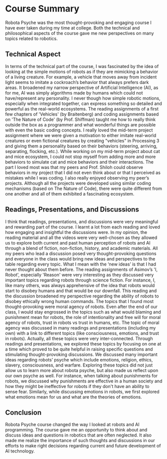 # Course Summary
Robota Psyche was the most thought-provoking and engaging course I have ever taken during my time at college. Both the technical and philosophical aspects of the 
course gave me new perspectives on many topics related to robotics. 

## Technical Aspect
In terms of the technical part of the course, I was fascinated by the idea of looking at the simple motions of robots as if they are mimicking a behavior of a living 
creature. For example, a vehicle that moves away from incident light seems to imitate a cockroach’s behavior that always prefers dark areas. It broadened my narrow 
perspective of Artificial Intelligence (AI), as for me, AI was simply algorithms made by humans which could not have/represent any personality. I never though how 
simple robotic motions, especially when integrated together, can express something so detailed and powerful as the real-world ecosystems. The reading assignments of
a first few chapters of 'Vehicles' (by Braitenberg) and coding assignments based on 'The Nature of Code' (by Prof. Shiffman) taught me how to really think outside the
box as a programmer and what wonderful things are possible with even the basic coding concepts. I really loved the mid-term project assignment where we were given a
motivation to either imitate real-world creatures or even fictional creatures by creating "vehicles" in Processing 3 and giving them a personality based on
their behaviors (steering, arriving, separating, flocking, etc.). While working on my mid-term project about cat and mice ecosystem, I could not stop myself from
adding more and more behaviors to simulate cat and mice behaviors and their interactions. The part I loved most was that my peers and Prof. Shiloh could observe 
behaviors in my project that I did not even think about or that I perceived as mistakes while I was coding. I also really enjoyed observing my peer’s projects.
Although all the projects were developed using similar coding mechanisms (based on The Nature of Code), there were quite different from one another and all of
them exhibited a fascinating ecosystem.

## Readings, Presentations, and Discussions
I think that readings, presentations, and discussions were very meaningful and rewarding part of the course. I learnt a lot from each reading and loved how engaging
and insightful the discussions were. In my opinion, the reading material and all the videos were very well-chosen as they allowed us to explore both current and past
human perception of robots and AI through a blend of fiction, non-fiction, history, and academic materials. All my peers who lead a discussion posed very 
thought-provoking questions and everyone in the class would bring new ideas and perspectives to the table regarding every topic. What I mean with the ‘new ideas’ 
is that I had never thought about them before. The reading assignments of Asimov’s 'I, Robot', especially 'Reason' were very interesting as they discussed very important topics regarding robots through science fiction. For instance, I, like many others, was always apprehensive of the idea that robots would start to disobey humans and that would be our downfall. This reading and the discussion broadened my perspective regarding the ability of robots to disobey ethically wrong human commands. The topics that I found most thought-provoking were moral agency of robots. Even after the end of our class, I would stay engrossed in the topics such as what would blaming and punishment mean for robots, the role of intentionality and free will for moral agency of robots, trust in robots vs trust in humans, etc. The topic of moral agency was discussed in many readings and presentations (including my own) with a link to different topics (like consciousness, emotions, and trust in robots). Actually, all these topics were very inter-connected. Through readings and presentations, we explored these topics by focusing on one at a time which proved to be quite helpful in raising specific questions and stimulating thought-provoking discussions. We discussed many important ideas regarding robots’ psyche which include emotions, religion, ethics, slavery, consciousness, and warfare. Exploring these topics did not just allow us to learn more about robota psyche, but also made us reflect upon our own psyche as well. For instance, when talking about punishments for robots, we discussed why punishments are effective in a human society and how they might be ineffective for robots if they don't have an ability to sense fear. Similarly, while discussing emotions in robots, we first explored what emotions mean for us and what are the theories of emotions.

## Conclusion
Robota Psyche course changed the way I looked at robots and AI programming. The course gave me an opportunity to think about and discuss ideas and questions in 
robotics that are often neglected. It also made me realize the importance of such thoughts and discussions in our efforts to make right decisions regarding
current and future development of AI technology.
